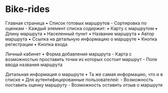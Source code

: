 # Bike-rides

Главная страница
• Список готовых маршрутов
     - Сортировка по оценкам
     - Каждый элемент списка содержит:
          ▪ Карту с маршрутом
          ▪ Длину маршрута
          ▪ Населенный пункт
          ▪ Название маршрута
          ▪ Автор маршрута
          ▪ Ссылка на детальную информацию о маршруте
 • Кнопка регистрации
 • Кнопка входа

Личный кабинет
 • Форма добавления маршрута
      - Карта с возможностью проставить точки из которых состоит маршрут
      - Поле ввода названия маршрута

Детальная информация о маршруте
 • Та же самая информацию, что и в списке
 • Для аутентифицированные пользователей:
      - Возможность поставить оценку маршруту
      - Возможность оставить отзыв о маршруте
